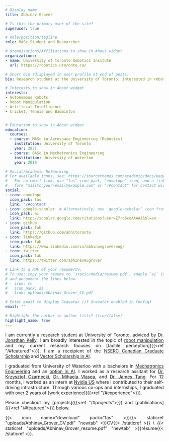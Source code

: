 ```yaml
---
# Display name
title: Abhinav Grover

# Is this the primary user of the site?
superuser: true

# Role/position/tagline
role: MASc Student and Researcher

# Organizations/Affiliations to show in About widget
organizations:
- name: University of Toronto Robotics Insitute
  url: https://robotics.utoronto.ca/

# Short bio (displayed in user profile at end of posts)
bio: Research student at the University of Toronto, interested in robot manipulation and tactile sensing.

# Interests to show in About widget
interests:
- Autonomous Robots
- Robot Manipulation
- Artificial Intelligence
- Cricket, Tennis and Badminton


# Education to show in About widget
education:
  courses:
  - course: MASc in Aerospace Engineering (Robotics)
    institution: University of Toronto
    year: 2021
  - course: BASc in Mechatronics Engineering
    institution: University of Waterloo
    year: 2019

# Social/Academic Networking
# For available icons, see: https://sourcethemes.com/academic/docs/page-builder/#icons
#   For an email link, use "fas" icon pack, "envelope" icon, and a link in the
#   form "mailto:your-email@example.com" or "/#contact" for contact widget.
social:
- icon: envelope
  icon_pack: fas
  link: '/#contact'
- icon: google-scholar  # Alternatively, use `google-scholar` icon from `ai` icon pack
  icon_pack: ai
  link: http://scholar.google.com/citations?user=Z7rq6coAAAAJ&hl=en
- icon: github
  icon_pack: fab
  link: https://github.com/abhitoronto
- icon: linkedin
  icon_pack: fab
  link: https://www.linkedin.com/in/abhinavgrovereng/
- icon: twitter
  icon_pack: fab
  link: https://twitter.com/abhinav95grover

# Link to a PDF of your resume/CV.
# To use: copy your resume to `static/media/resume.pdf`, enable `ai` icons in `params.toml`, 
# and uncomment the lines below.
# - icon: cv
#   icon_pack: ai
#   link: uploads/Abhinav_Grover_CV.pdf

# Enter email to display Gravatar (if Gravatar enabled in Config)
email: ""

# Highlight the author in author lists? (true/false)
highlight_name: True
---
```

<div style="text-align: justify">

I am currently a research student at University of Toronto, adviced by [Dr. Jonathan Kelly](https://starslab.ca/people/). I am broadly interested in the topic of [robot manipulation](https://en.wikipedia.org/wiki/Robotics#Manipulation) and my current research focuses on [tactile perception]({{<ref "/#featured">}}). I am a receipient of the [NSERC Canadian Graduate Scholarship](https://www.nserc-crsng.gc.ca/students-etudiants/pg-cs/cgsm-bescm_eng.asp) and [Vector Scholarship in AI](https://vectorinstitute.ai/scholarship/).

I graduated from University of Waterloo with a bachelors in [Mechatronics Engineering](https://uwaterloo.ca/future-students/programs/mechatronics-engineering) and an [option in AI](https://ugradcalendar.uwaterloo.ca/page/ENG-Artificial-Intelligence-Engineering-Option). I worked as a research assitant for [Dr. Krzysztof Czarnecki](https://gsd.uwaterloo.ca/kczarnec), [Dr. Mihaela Vlasea](https://msam.uwaterloo.ca/team/mihaela-vlasea/), and [Dr. James Tung](https://uwaterloo.ca/mechanical-mechatronics-engineering/profile/j6tung). For 12 months, I worked as an intern at [Nvidia US](https://developer.nvidia.com/drive) where I contributed to their self-driving infrastructure. Through various co-ops and internships, I graduated with over 2 years of [work experience]({{<ref "/#experience">}}).

Please checkout my [projects]({{<ref "/#projects">}}) and [publications]({{<ref "/#featured">}}) below.

{{< icon name="download" pack="fas" >}}{{< staticref "uploads/Abhinav_Grover_CV.pdf" "newtab" >}}CV{{< /staticref >}} \ {{< staticref "uploads/Abhinav_Grover_resume.pdf" "newtab" >}}résume{{< /staticref >}}.
</div>